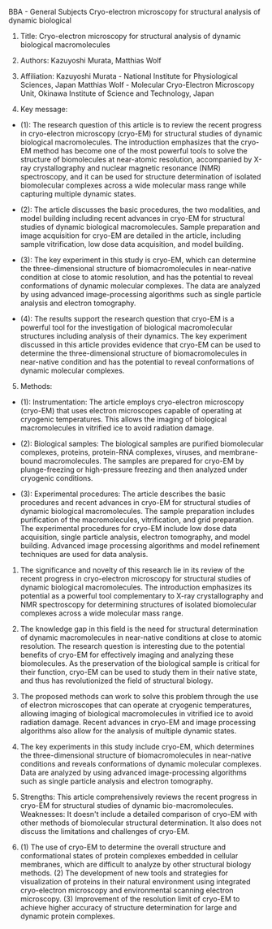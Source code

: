 BBA - General Subjects Cryo-electron microscopy for structural analysis of dynamic biological




1. Title: Cryo-electron microscopy for structural analysis of dynamic biological macromolecules

2. Authors: Kazuyoshi Murata, Matthias Wolf

3. Affiliation: 
   Kazuyoshi Murata - National Institute for Physiological Sciences, Japan
   Matthias Wolf - Molecular Cryo-Electron Microscopy Unit, Okinawa Institute of Science and Technology, Japan

4. Key message:

- (1): The research question of this article is to review the recent progress in cryo-electron microscopy (cryo-EM) for structural studies of dynamic biological macromolecules. The introduction emphasizes that the cryo-EM method has become one of the most powerful tools to solve the structure of biomolecules at near-atomic resolution, accompanied by X-ray crystallography and nuclear magnetic resonance (NMR) spectroscopy, and it can be used for structure determination of isolated biomolecular complexes across a wide molecular mass range while capturing multiple dynamic states.
 
- (2): The article discusses the basic procedures, the two modalities, and model building including recent advances in cryo-EM for structural studies of dynamic biological macromolecules. Sample preparation and image acquisition for cryo-EM are detailed in the article, including sample vitrification, low dose data acquisition, and model building.
 
- (3): The key experiment in this study is cryo-EM, which can determine the three-dimensional structure of biomacromolecules in near-native condition at close to atomic resolution, and has the potential to reveal conformations of dynamic molecular complexes. The data are analyzed by using advanced image-processing algorithms such as single particle analysis and electron tomography.
  
- (4): The results support the research question that cryo-EM is a powerful tool for the investigation of biological macromolecular structures including analysis of their dynamics. The key experiment discussed in this article provides evidence that cryo-EM can be used to determine the three-dimensional structure of biomacromolecules in near-native condition and has the potential to reveal conformations of dynamic molecular complexes.
5. Methods: 

- (1): Instrumentation: The article employs cryo-electron microscopy (cryo-EM) that uses electron microscopes capable of operating at cryogenic temperatures. This allows the imaging of biological macromolecules in vitrified ice to avoid radiation damage.

- (2): Biological samples: The biological samples are purified biomolecular complexes, proteins, protein-RNA complexes, viruses, and membrane-bound macromolecules. The samples are prepared for cryo-EM by plunge-freezing or high-pressure freezing and then analyzed under cryogenic conditions.

- (3): Experimental procedures: The article describes the basic procedures and recent advances in cryo-EM for structural studies of dynamic biological macromolecules. The sample preparation includes purification of the macromolecules, vitrification, and grid preparation. The experimental procedures for cryo-EM include low dose data acquisition, single particle analysis, electron tomography, and model building. Advanced image processing algorithms and model refinement techniques are used for data analysis.





1. The significance and novelty of this research lie in its review of the recent progress in cryo-electron microscopy for structural studies of dynamic biological macromolecules. The introduction emphasizes its potential as a powerful tool complementary to X-ray crystallography and NMR spectroscopy for determining structures of isolated biomolecular complexes across a wide molecular mass range.

2. The knowledge gap in this field is the need for structural determination of dynamic macromolecules in near-native conditions at close to atomic resolution. The research question is interesting due to the potential benefits of cryo-EM for effectively imaging and analyzing these biomolecules. As the preservation of the biological sample is critical for their function, cryo-EM can be used to study them in their native state, and thus has revolutionized the field of structural biology.

3. The proposed methods can work to solve this problem through the use of electron microscopes that can operate at cryogenic temperatures, allowing imaging of biological macromolecules in vitrified ice to avoid radiation damage. Recent advances in cryo-EM and image processing algorithms also allow for the analysis of multiple dynamic states.

4. The key experiments in this study include cryo-EM, which determines the three-dimensional structure of biomacromolecules in near-native conditions and reveals conformations of dynamic molecular complexes. Data are analyzed by using advanced image-processing algorithms such as single particle analysis and electron tomography.

5. Strengths: This article comprehensively reviews the recent progress in cryo-EM for structural studies of dynamic bio-macromolecules. Weaknesses: It doesn't include a detailed comparison of cryo-EM with other methods of biomolecular structural determination. It also does not discuss the limitations and challenges of cryo-EM.

6. (1) The use of cryo-EM to determine the overall structure and conformational states of protein complexes embedded in cellular membranes, which are difficult to analyze by other structural biology methods. (2) The development of new tools and strategies for visualization of proteins in their natural environment using integrated cryo-electron microscopy and environmental scanning electron microscopy. (3) Improvement of the resolution limit of cryo-EM to achieve higher accuracy of structure determination for large and dynamic protein complexes.




